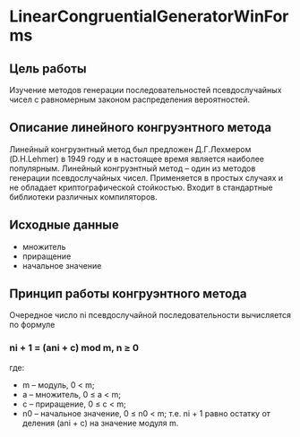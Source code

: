 # LinearCongruentialGeneratorWinForms
## Цель работы
Изучение методов генерации последовательностей псевдослучайных чисел с равномерным законом распределения вероятностей.

## Описание линейного конгруэнтного метода
Линейный конгруэнтный метод был предложен Д.Г.Лехмером (D.Н.Lehmer) в 1949 году и в настоящее время является наиболее популярным.
Линейный конгруэнтный метод – один из методов генерации псевдослучайных чисел. Применяется в простых случаях и не обладает криптографической стойкостью. Входит в стандартные библиотеки различных компиляторов.

## Исходные данные
* множитель
* приращение
* начальное значение

## Принцип работы конгруэнтного метода
Очередное число ni псевдослучайной последовательности вычисляется по формуле
### ni + 1 = (ani + c) mod m, n ≥ 0
где:
* m – модуль, 0 < m;
* а – множитель, 0 ≤ a < m;
* с – приращение, 0 ≤ с < m; 
* n0 – начальное значение, 0 ≤ n0 < m;
т.е. ni + 1 равно остатку от деления (аni + с) на значение модуля m.
